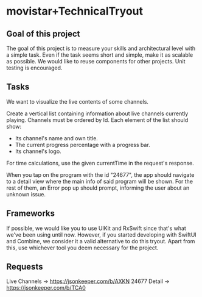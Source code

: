 # movistar+TechnicalTryout



## Goal of this project

The goal of this project is to measure your skills and architectural level with a simple task. Even if the task seems short and simple, make it as scalable as possible. We would like to reuse components for other projects. Unit testing is encouraged.


## Tasks

We want to visualize the live contents of some channels.

Create a vertical list containing information about live channels currently playing. Channels must be ordered by Id.
Each element of the list should show:
- Its channel's name and own title.
- The current progress percentage with a progress bar.
- Its channel's logo.

For time calculations, use the given currentTime in the request's response.

When you tap on the program with the id "24677", the app should navigate to a detail view where the main info of said program will be shown. For the rest of them, an Error pop up should prompt, informing the user about an unknown issue.

## Frameworks

If possible, we would like you to use UIKit and RxSwift since that's what we've been using until now. However, if you started developing with SwiftUI and Combine, we consider it a valid alternative to do this tryout. 
Apart from this, use whichever tool you deem necessary for the project.

## Requests

Live Channels ->  https://jsonkeeper.com/b/AXKN
24677 Detail -> https://jsonkeeper.com/b/TCA0

